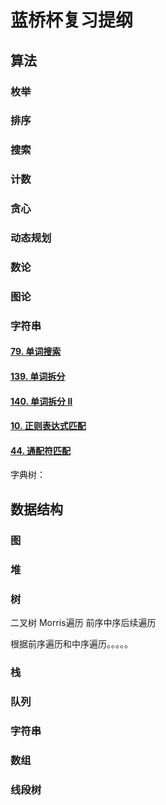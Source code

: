 # 蓝桥杯复习提纲

## 算法

### 枚举



### 排序



### 搜索



### 计数



### 贪心



### 动态规划



### 数论



### 图论



### 字符串

#### [79. 单词搜索](https://leetcode-cn.com/problems/word-search/)

#### [139. 单词拆分](https://leetcode-cn.com/problems/word-break/)

#### [140. 单词拆分 II](https://leetcode-cn.com/problems/word-break-ii/)

#### [10. 正则表达式匹配](https://leetcode-cn.com/problems/regular-expression-matching/)

#### [44. 通配符匹配](https://leetcode-cn.com/problems/wildcard-matching/)

字典树：



## 数据结构

### 图



### 堆



### 树

二叉树 Morris遍历  前序中序后续遍历

根据前序遍历和中序遍历。。。。。



### 栈



### 队列



### 字符串



### 数组



### 线段树

